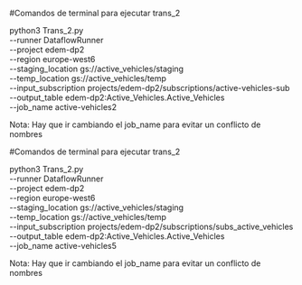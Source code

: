 #Comandos de terminal para ejecutar trans_2

  python3 Trans_2.py \
  --runner DataflowRunner \
  --project edem-dp2 \
  --region europe-west6 \
  --staging_location gs://active_vehicles/staging \
  --temp_location gs://active_vehicles/temp \
  --input_subscription projects/edem-dp2/subscriptions/active-vehicles-sub \
  --output_table edem-dp2:Active_Vehicles.Active_Vehicles \
  --job_name active-vehicles2

  Nota: Hay que ir cambiando el job_name para evitar un conflicto de nombres




  
#Comandos de terminal para ejecutar trans_2

  python3 Trans_2.py \
  --runner DataflowRunner \
  --project edem-dp2 \
  --region europe-west6 \
  --staging_location gs://active_vehicles/staging \
  --temp_location gs://active_vehicles/temp \
  --input_subscription projects/edem-dp2/subscriptions/subs_active_vehicles \
  --output_table edem-dp2:Active_Vehicles.Active_Vehicles \
  --job_name active-vehicles5

  Nota: Hay que ir cambiando el job_name para evitar un conflicto de nombres

